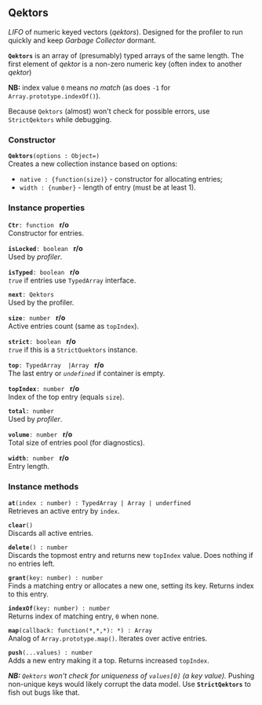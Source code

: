 ## Qektors

_LIFO_ of numeric keyed vectors (_qektors_).
Designed for the profiler to run quickly and keep _Garbage Collector_ dormant.

**`Qektors`** is an array of (presumably) typed arrays of the same length.
The first element of _qektor_ is a non-zero numeric key (often index to another _qektor_)

**NB:** index value `0` means _no match_ (as does `-1` for `Array.prototype.indexOf()`).

Because `Qektors` (almost) won't check for possible errors, use `StrictQektors`
while debugging.

### Constructor

**`Qektors`**`(options : Object=)`<br />
Creates a new collection instance based on options:
   * `native : {function(size)}` - constructor for allocating entries;
   * `width : {number}` - length of entry (must be at least 1).

### Instance properties

**`Ctr`**`: function ` **r/o**<br />
Constructor for entries.

**`isLocked`**`: boolean ` **r/o**<br />
Used by _profiler_.

**`isTyped`**`: boolean ` **r/o**<br />
_`true`_ if entries use `TypedArray` interface.

**`next`**`: Qektors `<br />
Used by the profiler.

**`size`**`: number ` **r/o**<br />
Active entries count (same as `topIndex`).

**`strict`**`: boolean ` **r/o**<br />
_`true`_ if this is a `StrictQuektors` instance.

**`top`**`: TypedArray  |Array ` **r/o**<br />
The last entry or _`undefined`_ if container is empty.

**`topIndex`**`: number ` **r/o**<br />
Index of the top entry (equals `size`).

**`total`**`: number `<br />
Used by _profiler_.

**`volume`**`: number ` **r/o**<br />
Total size of entries pool (for diagnostics).

**`width`**`: number ` **r/o**<br />
Entry length.

### Instance methods

**`at`**`(index : number) : TypedArray | Array | underfined`<br />
Retrieves an active entry by `index`.

**`clear`**`()`<br />
Discards all active entries.

**`delete`**`() : number`<br />
Discards the topmost entry and returns new `topIndex` value.
Does nothing if no entries left.

**`grant`**`(key: number) : number`<br />
Finds a matching entry or allocates a new one, setting its key.
Returns index to this entry.

**`indexOf`**`(key: number) : number`<br />
Returns index of matching entry, `0` when none.

**`map`**`(callback: function(*,*,*): *) : Array`<br />
Analog of `Array.prototype.map()`. Iterates over active entries.

**`push`**`(...values) : number`<br />
Adds a new entry making it a top. Returns increased `topIndex`.

_**NB:** `Qektors` won't check for uniqueness of `values[0]` (a key value)._
Pushing non-unique keys would likely corrupt the data model.
Use **`StrictQektors`** to fish out bugs like that.
